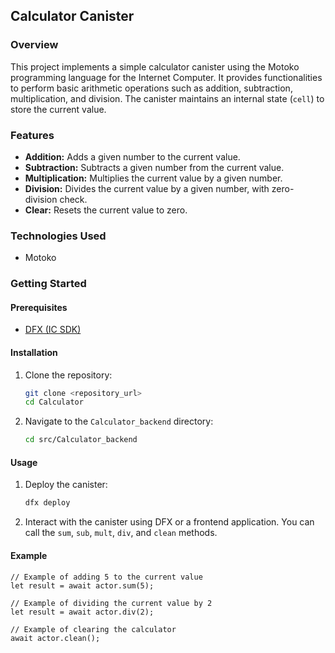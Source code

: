 ## Calculator Canister

### Overview

This project implements a simple calculator canister using the Motoko programming language for the Internet Computer. It provides functionalities to perform basic arithmetic operations such as addition, subtraction, multiplication, and division. The canister maintains an internal state (`cell`) to store the current value.

### Features

*   **Addition:** Adds a given number to the current value.
*   **Subtraction:** Subtracts a given number from the current value.
*   **Multiplication:** Multiplies the current value by a given number.
*   **Division:** Divides the current value by a given number, with zero-division check.
*   **Clear:** Resets the current value to zero.

### Technologies Used

*   Motoko

### Getting Started

#### Prerequisites

*   [DFX (IC SDK)](https://internetcomputer.org/docs/current/developer-docs/setup/install/index.mdx)

#### Installation

1.  Clone the repository:

    ```bash
    git clone <repository_url>
    cd Calculator
    ```

2.  Navigate to the `Calculator_backend` directory:

    ```bash
    cd src/Calculator_backend
    ```

#### Usage

1.  Deploy the canister:

    ```bash
    dfx deploy
    ```

2.  Interact with the canister using DFX or a frontend application. You can call the `sum`, `sub`, `mult`, `div`, and `clean` methods.

#### Example

```motoko
// Example of adding 5 to the current value
let result = await actor.sum(5);

// Example of dividing the current value by 2
let result = await actor.div(2);

// Example of clearing the calculator
await actor.clean();
